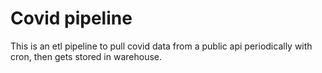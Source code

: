 # Covid pipeline

This is an etl pipeline to pull covid data from a public api periodically with cron, then gets stored in warehouse.
